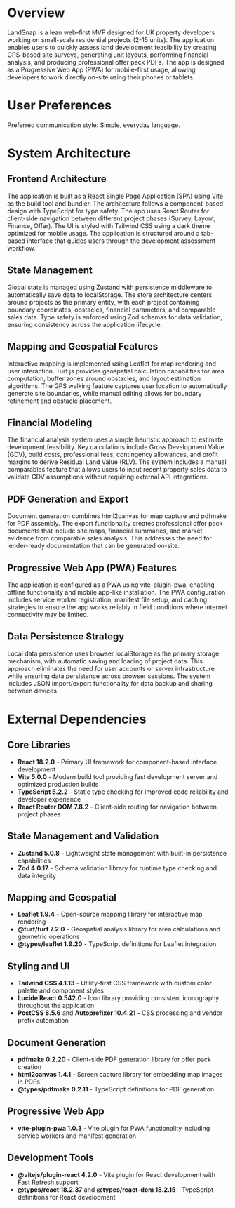 # Overview

LandSnap is a lean web-first MVP designed for UK property developers working on small-scale residential projects (2-15 units). The application enables users to quickly assess land development feasibility by creating GPS-based site surveys, generating unit layouts, performing financial analysis, and producing professional offer pack PDFs. The app is designed as a Progressive Web App (PWA) for mobile-first usage, allowing developers to work directly on-site using their phones or tablets.

# User Preferences

Preferred communication style: Simple, everyday language.

# System Architecture

## Frontend Architecture
The application is built as a React Single Page Application (SPA) using Vite as the build tool and bundler. The architecture follows a component-based design with TypeScript for type safety. The app uses React Router for client-side navigation between different project phases (Survey, Layout, Finance, Offer). The UI is styled with Tailwind CSS using a dark theme optimized for mobile usage. The application is structured around a tab-based interface that guides users through the development assessment workflow.

## State Management
Global state is managed using Zustand with persistence middleware to automatically save data to localStorage. The store architecture centers around projects as the primary entity, with each project containing boundary coordinates, obstacles, financial parameters, and comparable sales data. Type safety is enforced using Zod schemas for data validation, ensuring consistency across the application lifecycle.

## Mapping and Geospatial Features
Interactive mapping is implemented using Leaflet for map rendering and user interaction. Turf.js provides geospatial calculation capabilities for area computation, buffer zones around obstacles, and layout estimation algorithms. The GPS walking feature captures user location to automatically generate site boundaries, while manual editing allows for boundary refinement and obstacle placement.

## Financial Modeling
The financial analysis system uses a simple heuristic approach to estimate development feasibility. Key calculations include Gross Development Value (GDV), build costs, professional fees, contingency allowances, and profit margins to derive Residual Land Value (RLV). The system includes a manual comparables feature that allows users to input recent property sales data to validate GDV assumptions without requiring external API integrations.

## PDF Generation and Export
Document generation combines html2canvas for map capture and pdfmake for PDF assembly. The export functionality creates professional offer pack documents that include site maps, financial summaries, and market evidence from comparable sales analysis. This addresses the need for lender-ready documentation that can be generated on-site.

## Progressive Web App (PWA) Features
The application is configured as a PWA using vite-plugin-pwa, enabling offline functionality and mobile app-like installation. The PWA configuration includes service worker registration, manifest file setup, and caching strategies to ensure the app works reliably in field conditions where internet connectivity may be limited.

## Data Persistence Strategy
Local data persistence uses browser localStorage as the primary storage mechanism, with automatic saving and loading of project data. This approach eliminates the need for user accounts or server infrastructure while ensuring data persistence across browser sessions. The system includes JSON import/export functionality for data backup and sharing between devices.

# External Dependencies

## Core Libraries
- **React 18.2.0** - Primary UI framework for component-based interface development
- **Vite 5.0.0** - Modern build tool providing fast development server and optimized production builds
- **TypeScript 5.2.2** - Static type checking for improved code reliability and developer experience
- **React Router DOM 7.8.2** - Client-side routing for navigation between project phases

## State Management and Validation
- **Zustand 5.0.8** - Lightweight state management with built-in persistence capabilities
- **Zod 4.0.17** - Schema validation library for runtime type checking and data integrity

## Mapping and Geospatial
- **Leaflet 1.9.4** - Open-source mapping library for interactive map rendering
- **@turf/turf 7.2.0** - Geospatial analysis library for area calculations and geometric operations
- **@types/leaflet 1.9.20** - TypeScript definitions for Leaflet integration

## Styling and UI
- **Tailwind CSS 4.1.13** - Utility-first CSS framework with custom color palette and component styles
- **Lucide React 0.542.0** - Icon library providing consistent iconography throughout the application
- **PostCSS 8.5.6** and **Autoprefixer 10.4.21** - CSS processing and vendor prefix automation

## Document Generation
- **pdfmake 0.2.20** - Client-side PDF generation library for offer pack creation
- **html2canvas 1.4.1** - Screen capture library for embedding map images in PDFs
- **@types/pdfmake 0.2.11** - TypeScript definitions for PDF generation

## Progressive Web App
- **vite-plugin-pwa 1.0.3** - Vite plugin for PWA functionality including service workers and manifest generation

## Development Tools
- **@vitejs/plugin-react 4.2.0** - Vite plugin for React development with Fast Refresh support
- **@types/react 18.2.37** and **@types/react-dom 18.2.15** - TypeScript definitions for React development